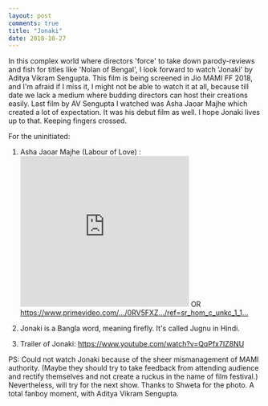 ```yaml
---
layout: post
comments: true
title: "Jonaki"
date: 2018-10-27
---
```



In this complex world where directors 'force' to take down parody-reviews and fish for titles like 'Nolan of Bengal', I look forward to watch 'Jonaki' by Aditya Vikram Sengupta. This film is being screened in Jio MAMI FF 2018, and I'm afraid if I miss it, I might not be able to watch it at all, because till date we lack a medium where budding directors can host their creations easily. Last film by AV Sengupta I watched was Asha Jaoar Majhe which created a lot of expectation. It was his debut film as well. I hope Jonaki lives up to that. Keeping fingers crossed.

For the uninitiated:
1. Asha Jaoar Majhe (Labour of Love) : <iframe width="70%" height="300" src="https://www.youtube.com/embed/xOIxc6Cy3p8" frameborder="0" allow="accelerometer; autoplay; encrypted-media; gyroscope; picture-in-picture" allowfullscreen></iframe>
OR
https://www.primevideo.com/…/0RV5FXZ…/ref=sr_hom_c_unkc_1_1…

2. Jonaki is a Bangla word, meaning firefly. It's called Jugnu in Hindi. 
3. Trailer of Jonaki: https://www.youtube.com/watch?v=QqPfx7IZ8NU

PS: Could not watch Jonaki because of the sheer mismanagement of MAMI authority. (Maybe they should try to take feedback from attending audience and rectify themselves and not create a ruckus in the name of film festival.)
Nevertheless, will try for the next show. Thanks to Shweta for the photo. 
A total fanboy moment, with Aditya Vikram Sengupta.
